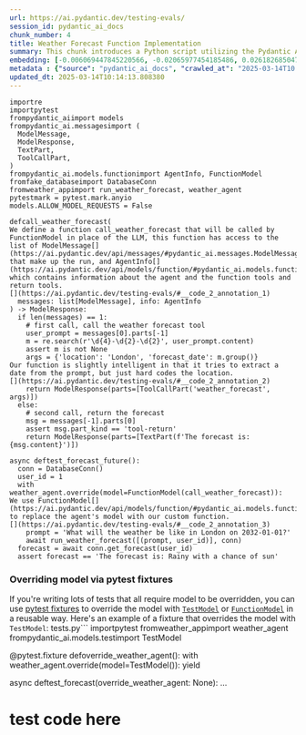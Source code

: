 ```yaml
---
url: https://ai.pydantic.dev/testing-evals/
session_id: pydantic_ai_docs
chunk_number: 4
title: Weather Forecast Function Implementation
summary: This chunk introduces a Python script utilizing the Pydantic AI library to define a function, call_weather_forecast, for handling weather forecasting requests. It outlines the function's access to a list of ModelMessage and AgentInfo, which include the agent's information and available tools. Additionally, the script imports necessary modules and sets a pytest configuration for async testing.
embedding: [-0.006069447845220566, -0.02065977454185486, 0.026182685047388077, -0.05507568642497063, -0.017399724572896957, -0.0058808764442801476, 0.006315549835562706, -0.010425771586596966, -0.012132504023611546, 0.005024313926696777, 0.0031322059221565723, -0.01710567995905876, 0.01155720092356205, -0.026898616924881935, -0.031194213777780533, -0.0017450861632823944, 0.01399904303252697, 0.02758898213505745, -0.042776983231306076, 0.03906947374343872, 0.025083215907216072, 0.004880488384515047, 0.02717987634241581, -0.04433669522404671, -0.017438076436519623, -0.01886994205415249, -0.05039655417203903, 0.04443896934390068, 0.004596032667905092, -0.011461316607892513, 0.06428053975105286, -0.020634206011891365, -0.04068032279610634, -0.027614550665020943, 0.012081366032361984, -0.013359817676246166, 0.04615209624171257, 0.005558067467063665, -0.00596077973023057, 0.040245652198791504, -0.012234780006110668, -0.0630020871758461, 0.009486109018325806, 0.02319110929965973, -0.022526314482092857, 0.052211955189704895, 0.0072360350750386715, 0.059626974165439606, 0.0016587907448410988, 0.013129696249961853, 0.007376664783805609, 0.007753807585686445, -0.011007466353476048, -0.024290576577186584, 0.01855033077299595, -0.027052031829953194, -0.01895943470299244, 0.019163986667990685, -0.002737484173849225, -0.00486131152138114, 0.014344224706292152, -0.00291806529276073, -0.016338609158992767, 0.045794129371643066, -0.017118465155363083, -0.03060612641274929, -0.00972262304276228, 0.008680685423314571, -0.023881472647190094, 0.002953222719952464, -0.008437779732048512, 0.017207955941557884, -0.004698309116065502, -0.04259800165891647, -0.023740842938423157, -0.04093601554632187, 0.03835354372859001, 0.0603940449655056, 0.026169899851083755, -0.01715681701898575, -0.007900829426944256, 0.004541698843240738, -0.011339863762259483, 0.03559208661317825, -0.00862315483391285, -0.02214277908205986, -0.05006415769457817, -0.0014838026836514473, -0.03630802035331726, -0.053592681884765625, 0.019509168341755867, 0.021107232198119164, -0.029276536777615547, -0.0022117209155112505, 0.07246262580156326, 0.012611922807991505, -0.017565922811627388, -0.04970619082450867, 0.014216379262506962, 0.01130790263414383, 0.05333699285984039, 0.0016172410687431693, -0.07210466265678406, -0.0010075794998556376, 0.05558706820011139, 0.015251925215125084, 0.011538024060428143, -0.007613178342580795, -0.05681437999010086, 0.03868594020605087, -0.06392256915569305, -0.03385339304804802, -0.013960689306259155, -0.0067182620987296104, -0.07256489992141724, 0.01038102526217699, -0.015251925215125084, -0.01595507375895977, -0.002758258953690529, -0.04679132252931595, -0.010681461542844772, 0.003969591576606035, 0.04068032279610634, 0.003506152890622616, 0.028714017942547798, -0.01123758777976036, -0.006433806847780943, -0.0294555202126503, -0.048632290214300156, -0.03827683627605438, 0.01715681701898575, -0.0006655937759205699, 0.02400931715965271, -0.007721846457570791, -0.058399658650159836, 0.016990618780255318, -0.033239737153053284, -0.0002173367392970249, -0.001997580286115408, 0.02588864043354988, -0.0059128375723958015, -0.00014881973038427532, -0.038379110395908356, 0.004755839239805937, -0.044387832283973694, 0.02361299842596054, 0.019023356959223747, -0.02971121110022068, -0.014216379262506962, 0.045768558979034424, 0.01001027412712574, 0.015290278941392899, -0.01824350096285343, 0.033751118928194046, -0.01265027653425932, 0.016581514850258827, -0.0030011646449565887, 0.027972517535090446, 0.02214277908205986, -0.026898616924881935, -0.004084652289748192, 0.022973772138357162, -0.014996235258877277, -0.020084472373127937, -0.04714928939938545, -0.0012392988428473473, -0.019419677555561066, -0.007076228503137827, -0.04743054881691933, -0.01180649921298027, -0.01008698157966137, 0.002331575844436884, 0.0129059674218297, -0.013960689306259155, 0.02328060008585453, -0.016965050250291824, -0.04819761961698532, -0.030785109847784042, -0.0021845537703484297, -0.03208912909030914, 0.003076273715123534, 0.0025952563155442476, -0.053592681884765625, -0.010553616099059582, -0.039606425911188126, -0.004215693566948175, 0.0255434587597847, 0.04011780396103859, 0.0022900260519236326, 0.036742694675922394, -0.00016080521163530648, 0.02106887847185135, 0.07650253176689148, 0.0385836623609066, -0.012963497079908848, -0.03239595890045166, 0.05635413900017738, 0.0037554509472101927, 0.007926398888230324, -0.0048421346582472324, -0.007555647753179073, 0.03408351540565491, 0.04500148817896843, -0.021848734468221664, 0.05195626616477966, -0.022692512720823288, -0.010227611288428307, 0.028995277360081673, -0.06719540804624557, -0.005340730771422386, 0.00584252318367362, -0.04129398241639137, 0.029404383152723312, -0.03083624877035618, -0.017527569085359573, -0.0040782601572573185, -0.060598596930503845, -0.014523208141326904, -0.03313745930790901, 0.08079812675714493, -0.008488917723298073, 0.005609205458313227, 0.03582220897078514, -0.033086322247982025, -0.020391300320625305, 0.00439467653632164, 0.00400794530287385, -0.043492916971445084, 0.008597585372626781, -0.001232107519172132, -0.010483301244676113, -0.03559208661317825, -0.017233524471521378, -0.01001027412712574, 0.007376664783805609, -0.04093601554632187, 0.001061114715412259, -0.026029270142316818, -0.01701618917286396, -0.03283063322305679, -0.018090087920427322, 0.036026760935783386, 0.011371824890375137, -0.00389608065597713, 0.003675547894090414, 0.030810678377747536, 0.019483599811792374, -0.028535036370158195, 0.06090542674064636, 0.03339315205812454, 0.07742302119731903, -0.03896719962358475, -0.0038896885234862566, -0.0019624228589236736, -0.03303518518805504, 0.01282286737114191, 0.009792937897145748, 0.0027502686716616154, -0.07808781415224075, -0.00830354169011116, -0.033418718725442886, 0.013602723367512226, -0.03753533214330673, 0.03743305802345276, 0.003924845717847347, -0.023152755573391914, 0.010195650160312653, -0.006603201385587454, 0.009594777598977089, -0.024316145107150078, 0.047328270971775055, 0.04574299231171608, 0.005177728366106749, -0.01610848866403103, -0.019023356959223747, 0.006871676538139582, 0.0030331260059028864, 0.05487113445997238, 0.032114699482917786, -0.004698309116065502, 0.00461840583011508, -0.018358562141656876, 0.0001242494909092784, -0.04599868133664131, -0.016492024064064026, 0.013564369641244411, -0.04142182692885399, 0.004790996666997671, -0.00694199139252305, -0.011365433223545551, -0.034799449145793915, 0.010406594723463058, 0.04060361534357071, -0.03216583654284477, -0.0007031482527963817, 0.010598362423479557, 0.030733972787857056, -0.004209301434457302, 0.013001850806176662, -0.022334545850753784, 0.020289024338126183, -0.0009812114294618368, -0.027461135759949684, 0.013896767050027847, 0.026144331321120262, 5.2436484111240134e-05, 0.015903934836387634, -0.034160222858190536, 0.008150127716362476, -0.003873707726597786, -0.02027623914182186, 0.05574048310518265, -0.04745611548423767, -0.00014132881187833846, 0.0028397601563483477, -0.040245652198791504, 0.008009498007595539, -0.023459583520889282, 0.03042714297771454, 0.005737050902098417, -0.040884874761104584, -0.025428399443626404, -0.04241901636123657, -0.011224803514778614, -0.03904390707612038, -0.005465379916131496, 0.006705477833747864, -0.027537843212485313, 0.001460630795918405, 0.03656370937824249, -0.041626378893852234, -0.0014126887544989586, -0.024073239415884018, 0.011825675144791603, 0.019176771864295006, 0.024137163534760475, -0.03889049217104912, 0.004333950113505125, 0.03868594020605087, 0.0685761347413063, -0.03482501581311226, 0.012074973434209824, -0.0727183148264885, -0.037151798605918884, 0.017617059871554375, -0.012119719758629799, 0.011544416658580303, -0.0032856201287359, -0.008840491063892841, 0.03661485016345978, 0.057018931955099106, 0.01580165885388851, 0.028356052935123444, 0.009313518181443214, -0.002908476861193776, -0.029250968247652054, -0.001304819481447339, 0.05308130383491516, 0.012381802313029766, -0.012100542895495892, -0.025684088468551636, 0.042035482823848724, -0.011653084307909012, 0.005091432947665453, -0.01270141452550888, 0.035617657005786896, -0.032012421637773514, 0.017399724572896957, -0.02866288088262081, 0.005529302172362804, -0.012816475704312325, 0.011122527532279491, -0.029890194535255432, 0.008885237388312817, -0.008341895416378975, -0.015980642288923264, -0.0022101227659732103, -0.0036659594625234604, 0.009287949651479721, 0.034620463848114014, 0.048785705119371414, -0.015315847471356392, 0.023139970377087593, -0.022257838398218155, 0.007089013233780861, 0.05308130383491516, -0.00789443776011467, -0.00767070846632123, -0.029097553342580795, -0.014599914662539959, 0.06203046068549156, -0.07200238108634949, -0.030069177970290184, 0.009741799905896187, -0.005666736047714949, 0.03277949243783951, 0.01168504636734724, 0.05218638479709625, 0.052621059119701385, 0.014101319015026093, -0.01669657602906227, -0.008520878851413727, -0.06566126644611359, 0.024801956489682198, 0.003979180008172989, 0.06617264449596405, 0.007734631188213825, 0.009754584170877934, -0.016325823962688446, -0.007555647753179073, 0.03781659156084061, -0.0262849610298872, 0.024367284029722214, -0.010770953260362148, -0.040884874761104584, -0.019406892359256744, 0.021388491615653038, 0.013104126788675785, 0.03451818972826004, 0.028995277360081673, -0.03825126588344574, -0.09307125955820084, 0.01954752206802368, -0.0020391300786286592, 0.0058648958802223206, 0.0512659028172493, 0.0277679655700922, -0.05195626616477966, 0.035515379160642624, -0.04216332733631134, -0.05446203052997589, -0.03694724664092064, 0.04226560518145561, 0.007574824616312981, -0.011422963812947273, 0.015239140950143337, 0.013500446453690529, 0.022743649780750275, 0.007357487920671701, -0.0014246742939576507, 0.018844373524188995, -0.02743556722998619, -0.008418602868914604, 0.055229101330041885, -0.03346985951066017, -0.003928042016923428, -0.04965505376458168, 0.004314773716032505, 0.016722144559025764, 0.01635139435529709, 0.023178324103355408, -0.0021493963431566954, -0.023715274408459663, -0.01610848866403103, 0.02825377695262432, -0.014919527806341648, 0.05972924828529358, 0.002980389865115285, 0.08719038963317871, -0.000738305679988116, 0.0439787283539772, 0.0032552569173276424, -0.012349840253591537, 0.01485560555011034, -0.014024611562490463, 0.030503850430250168, 0.06417825818061829, 0.012765337713062763, -0.009869645349681377, -0.020941033959388733, 0.03272835537791252, 0.006510513834655285, 0.06642833352088928, 0.017450861632823944, -0.01961144432425499, -0.038379110395908356, 0.017080111429095268, 0.010540831834077835, -0.03474830836057663, -0.04574299231171608, 0.032012421637773514, -0.013052988797426224, 0.03518298268318176, 0.003451818833127618, -0.05972924828529358, 0.044413402676582336, -0.005075451917946339, -0.04886241257190704, -0.03214026987552643, 0.03638472780585289, -0.012765337713062763, 0.017118465155363083, 0.024482345208525658, -0.014651053585112095, 0.03362327069044113, -0.02766568772494793, 0.04743054881691933, 0.03139876574277878, 0.012119719758629799, -0.00891719851642847, -0.011148096062242985, -0.026233822107315063, -0.0012017443077638745, 0.05101021006703377, -0.00720407348126173, 0.022654158994555473, 0.012023835442960262, 0.0053918687626719475, 0.022999340668320656, 0.04234230890870094, -0.04842773824930191, 0.03589891642332077, 0.009498894214630127, 0.01289957482367754, -0.019598660990595818, -0.018780451267957687, 0.01880601979792118, 0.03500400111079216, 0.003675547894090414, 0.010937151499092579, 0.01710567995905876, -0.023983748629689217, -0.04272584617137909, 0.043902020901441574, 0.006769400089979172, -0.012605531141161919, -0.02889300137758255, -0.043671898543834686, -0.018767666071653366, 0.002881309948861599, 0.017028972506523132, 0.010611146688461304, 0.018997788429260254, -0.0397087000310421, -0.028867432847619057, 0.004973175935447216, -0.00461840583011508, -0.00935826450586319, 0.0015157639281824231, 0.0017354978481307626, 0.02106887847185135, 0.0243289303034544, -0.014101319015026093, -0.0023970964830368757, -0.01718238741159439, 0.05216081812977791, -0.00988882128149271, 0.025748010724782944, -0.014318656176328659, -0.0029388400726020336, 0.05691665783524513, -0.03807228431105614, 0.008648723363876343, -0.01953473687171936, -0.006788576953113079, 0.02360021322965622, -0.02247517555952072, -0.01558432262390852, 8.624552719993517e-05, -0.010975505225360394, 0.0072232503443956375, -4.8016838263720274e-05, 0.0037234898190945387, 0.0017802435904741287, -0.020864326506853104, 0.02368970401585102, 0.024149946868419647, -0.01936853863298893, -0.001081889495253563, 0.03068283386528492, -0.00018437666585668921, 0.003258452983573079, -0.0499618798494339, -0.04167751595377922, -0.001348766265437007, 0.003496564691886306, 0.049194809049367905, -0.026924187317490578, -0.01294432021677494, 0.006731046829372644, -0.0047366623766720295, -0.010681461542844772, 0.00879574567079544, 0.023421229794621468, -0.01791110448539257, -0.0073447031900286674, -0.010131727904081345, -0.0121644651517272, -0.014535992406308651, -0.017438076436519623, 0.017808828502893448, -0.016057349741458893, -0.004461795557290316, -0.0037202935200184584, -0.02978791855275631, 0.02751227468252182, 0.0023939001839607954, 0.0060918210074305534, -0.032268114387989044, 0.016645437106490135, 0.019176771864295006, -0.017872750759124756, -0.007261604070663452, 0.0010643107816576958, -0.017604276537895203, 0.02050636149942875, 0.009741799905896187, 0.007900829426944256, -0.06954775750637054, -0.025198277086019516, -0.010521654970943928, -0.038302402943372726, -0.02060863748192787, -0.023791979998350143, -0.033239737153053284, -0.010003882460296154, -0.029353244230151176, -0.010675068944692612, 0.06607037037611008, -0.016734929755330086, -0.023421229794621468, 0.0017514784121885896, 0.022666944190859795, 0.003047508653253317, -0.002119033131748438, -0.020723696798086166, -0.006590417120605707, 0.011493277736008167, 0.002751866588369012, 0.02684747986495495, -0.010272356681525707, -0.006411433685570955, 0.02017396315932274, 0.009332695044577122, -0.013641076162457466, -0.010937151499092579, 0.03231925144791603, 0.015009019523859024, -0.0019224713323637843, -0.0408337377011776, 0.01411410328000784, 0.020889896899461746, 0.017872750759124756, 0.023421229794621468, 0.007996713742613792, 0.014152457006275654, -0.005273612216114998, 0.032600510865449905, 0.03963199257850647, -0.0008701459737494588, -0.011039427481591702, -0.028586173430085182, 0.019266262650489807, 0.052058540284633636, 0.014574346132576466, 0.0013000252656638622, 0.014280302450060844, -0.0072999573312699795, -0.005510125774890184, 0.04551286995410919, -0.04533388838171959, 0.0037650393787771463, -0.010272356681525707, -0.010406594723463058, 0.012362625449895859, 0.007581216748803854, 0.011295118369162083, -0.007242427207529545, 0.03380225598812103, -0.007664316333830357, -0.0499618798494339, -0.008968336507678032, 0.014587130397558212, 0.004359519109129906, 0.0010507272090762854, 0.023702489212155342, 0.016786066815257072, -0.05732576176524162, -0.03648700192570686, 0.061007700860500336, -0.014714975841343403, -0.007351095788180828, -0.05492227151989937, 0.0046727401204407215, 0.03973427042365074, -0.02822820656001568, 0.0029164673760533333, 0.0005089834448881447, -0.02556902915239334, 0.004925234243273735, -0.006865283939987421, -0.04259800165891647, -0.04177979379892349, 0.0038001968059688807, 0.02035294659435749, 0.010540831834077835, -0.01725909486413002, 0.01338538620620966, -0.004068671725690365, -0.03270278871059418, -0.0028221814427524805, -0.009422186762094498, -0.00019845960196107626, 0.009371048770844936, -0.03963199257850647, -0.008834099397063255, -0.0004206904268357903, 0.01748921535909176, 0.009882429614663124, -0.04950163885951042, -0.04451567679643631, 0.009434971027076244, -0.01840970106422901, 0.0012744562700390816, -0.025453967973589897, -0.0017914300551638007, -0.01155720092356205, 0.03548981249332428, 0.03109193779528141, -0.007964752614498138, -0.026387237012386322, 0.024891449138522148, 0.0021462002769112587, 0.014190810732543468, -0.00525123905390501, -0.05203297361731529, -0.017297446727752686, 0.062132738530635834, -0.02822820656001568, -0.021874302998185158, -0.01718238741159439, 0.013231972232460976, 0.013986258767545223, -0.02417551539838314, -0.017757689580321312, -0.02530055306851864, -0.0516238696873188, 0.0040814559906721115, -0.0035221336875110865, 0.009639523923397064, -0.003841746598482132, 0.0066735162399709225, -0.009882429614663124, 0.004906057380139828, 0.018371347337961197, 0.005545283202081919, 0.007881652563810349, 0.05845079943537712, -0.04702144116163254, 0.0073255267925560474, -0.038046713918447495, 0.009204850532114506, -0.0020311397965997458, 0.001920873299241066, -0.027384430170059204, 0.008233226835727692, -0.022014932706952095, -0.009128143079578876, -0.07215579599142075, 0.03045271337032318, 0.006660731974989176, -0.01872931234538555, 0.024686897173523903, 0.003790608374401927, -0.047507256269454956, -0.00033719156635925174, 0.03395567089319229, -0.011876814067363739, -0.005053079221397638, -0.0018569506937637925, -0.014676622115075588, -0.029481088742613792, -0.017617059871554375, 0.008603977970778942, 0.006980344653129578, -0.013008243404328823, 0.01221560314297676, 0.0439787283539772, 0.03042714297771454, 0.0038481387309730053, 0.007025090511888266, 0.013155264779925346, 0.004180536139756441, 0.009805722162127495, -0.002524941461160779, -0.0005745040834881365, -0.03477387875318527, -0.019240694120526314, -0.046024251729249954, -0.042444586753845215, -0.010841268114745617, -0.021925441920757294, 0.00867429282516241, 0.033904530107975006, 0.05932014435529709, 0.010802914388477802, 0.005545283202081919, -0.11004909873008728, -0.022577451542019844, 0.022193916141986847, -0.03469717130064964, -0.027461135759949684, 0.018102871254086494, -0.024533482268452644, 0.0026208253111690283, -0.0047206818126142025, -0.01278451457619667, 0.006967560388147831, -0.02212999388575554, -0.024073239415884018, -0.02060863748192787, 0.055382516235113144, -0.012055796571075916, -0.003141794353723526, -0.011020251549780369, 0.017859965562820435, -0.006142958998680115, -0.006820538081228733, -0.010310710407793522, -0.052876751869916916, -0.012688630260527134, -0.04891354963183403, -0.0038225697353482246, -0.010112551040947437, 0.01131429523229599, 0.02604205533862114, 0.00020874715119134635, -0.046356648206710815, -0.0309385247528553, -0.008891629986464977, 0.006500925403088331, -0.061416804790496826, 0.04916924238204956, 0.025121569633483887, 0.02205328643321991, 0.0005916833179071546, -0.019074495881795883, -0.0064913369715213776, 0.01277812197804451, 0.010150903835892677, 0.019662583246827126, 0.02636166848242283, 0.015072941780090332, 0.001109855598770082, -0.02491701766848564, -0.03157775104045868, -0.022078854963183403, 0.011864028871059418, 0.012829259969294071, -0.0080158906057477, 0.04298153519630432, 0.036103468388319016, 0.03042714297771454, -0.041370686143636703, -0.0035572911147028208, -0.011832067742943764, 0.04934822395443916, 0.0010778943542391062, 0.015430908650159836, 0.01580165885388851, -0.014599914662539959, -0.03753533214330673, 0.014152457006275654, -0.0168627742677927, -0.0041102212853729725, -0.016722144559025764, -0.015814444050192833, -0.011256764642894268, 0.014830036088824272, 0.01033627986907959, -0.012618315406143665, 0.0037266858853399754, -0.0059416028670966625, 0.023740842938423157, -0.00608542887493968, -0.01142935547977686, 0.003758647246286273, 0.07384335249662399, 0.008974729105830193, 0.014753329567611217, 0.03239595890045166, -0.04275141656398773, 0.03221697732806206, -0.020736481994390488, 0.008834099397063255, 0.01485560555011034, 0.004548090975731611, 0.017310231924057007, 0.021375708281993866, 0.003857727162539959, -0.006385864689946175, -0.030171453952789307, 0.01545647718012333, -0.05594503507018089, -0.01148049347102642, 0.015392554923892021, -0.006181312724947929, 0.013321463949978352, 0.042930398136377335, -0.03004360757768154, 0.006513710133731365, -0.034236930310726166, 0.014957881532609463, 0.0012992261908948421, -0.013423739932477474, -0.0007962355157360435, -0.009748191572725773, 0.04387645423412323, -0.003413465339690447, -0.027205446735024452, 0.02223226986825466, -0.03981097787618637, -0.02482752688229084, 0.0764513909816742, -7.7655931818299e-05, -0.02337009273469448, 0.016568729653954506, 0.022257838398218155, 0.027333291247487068, 0.008463348262012005, -0.0053886729292571545, 0.005219277925789356, 0.0449247844517231, -0.01944524608552456, 0.0008997101685963571, -0.01596785895526409, 0.019266262650489807, -0.004925234243273735, 0.042367879301309586, 0.006267608143389225, 0.027563411742448807, -0.010432163253426552, -0.03321416676044464, 0.018690960481762886, 0.007357487920671701, 0.0017946261214092374, -0.0036339981015771627, -0.0071145822294056416, -0.005816953722387552, 0.015047373250126839, 0.01580165885388851, -0.022820357233285904, 0.006948383525013924, 0.029199829325079918, -0.0016412120312452316, -0.012925143353641033, 0.010719815269112587, 0.0067502232268452644, 0.0005573249072767794, -0.008904414251446724, 0.009882429614663124, -0.026924187317490578, 0.050166431814432144, -0.015251925215125084, -0.040910445153713226, -0.012496862560510635, -0.03781659156084061, -0.029890194535255432, 0.04037349671125412, -0.01351323164999485, -0.034134652465581894, 0.022398468106985092, -0.01477889809757471, -0.007734631188213825, -0.0026416003238409758, 0.026182685047388077, 0.012637492269277573, -0.00025608978467062116, 0.01008698157966137, 0.03929959610104561, -0.0034390343353152275, 0.03955528512597084, 0.07184896618127823, 0.009332695044577122, -0.0020391300786286592, -0.012477685697376728, 0.009933567605912685, 0.019675366580486298, 0.04257243126630783, 0.047404978424310684, 0.009025867097079754, 0.03929959610104561, -0.01143574807792902, 0.005679520312696695, 0.03909504413604736, 0.009780153632164001, 0.033751118928194046, 0.0424957238137722, 0.0009644317906349897, -0.012573570013046265, 0.014714975841343403, -0.04671461507678032, 0.012426547706127167, 0.03766318038105965, 0.015251925215125084, -0.0015685000689700246, -0.015993427485227585, -0.006788576953113079, 0.03628244996070862, 0.00696116778999567, -0.017310231924057007, -0.02986462414264679, 0.07471270114183426, -0.00291966344229877, -0.03937630355358124, -0.010777345858514309, 0.034646034240722656, -0.01098828949034214, 0.005644362885504961, 0.035438671708106995, 0.011736184358596802, -0.011582769453525543, -0.021593043580651283, -0.049757327884435654, 0.002098258351907134, -0.027537843212485313, -0.010067804716527462, -0.03459489345550537, 0.018601467832922935, -0.0047814082354307175, 0.020685343071818352, -0.004209301434457302, 0.022257838398218155, 0.011959913186728954, 0.008974729105830193, 0.03508070856332779, 0.01306577306240797, -0.027793534100055695, 0.01645367033779621, -0.03247266635298729, 0.010636716149747372, 0.018703743815422058, -0.01167226117104292, 0.012567177414894104, -0.02287149615585804, -0.016095703467726707, 0.014881174080073833, -0.012803690508008003, 0.027563411742448807, -0.012490469962358475, -0.017962241545319557, 0.01546926237642765, 0.024316145107150078, 0.042776983231306076, 0.03681940212845802, -0.00903225876390934, -0.004135790280997753, 0.02735885977745056, 0.013704999350011349, 0.028356052935123444, -0.010368240997195244, 0.01619797945022583, 0.019815996289253235, 0.014203594997525215, 0.04022008180618286, -0.0031481864862143993, 0.001964021008461714, -0.0029708014335483313, 0.03012031503021717, 0.0029436342883855104, 0.007172112353146076, -0.0024801958352327347, -0.042521294206380844, 0.005800973158329725, 0.014625484123826027, 0.049297086894512177, -0.019956625998020172, -0.018038948997855186, 0.03239595890045166, 0.012330664321780205, 0.004953999072313309, 0.006743831094354391, -0.0046152095310389996, -0.041882067918777466, 0.018281854689121246, -0.028023654595017433, -0.0219893641769886, -0.01098828949034214, 0.00874460767954588, 0.024929802864789963, -0.005727462470531464, 0.029123123735189438, -0.00232038926333189, -0.03147547319531441, 0.0029883801471441984, 0.015673814341425896, 0.03784216195344925, -0.005276808049529791, 0.029276536777615547, 0.0017610668437555432, -0.029250968247652054, 0.002935644006356597, -0.0013751343358308077, -0.012714199721813202, 0.004164555575698614, -0.006484944839030504, -0.030631694942712784, 0.01594228856265545, -0.005621990188956261, -0.01628747023642063, 0.012688630260527134, -0.004193320404738188, 0.0060183098539710045, -0.01862703636288643, -0.04668904468417168, 0.02937881276011467, 0.0046759359538555145, -0.03548981249332428, 0.01594228856265545, 0.02051914483308792, -0.017540354281663895, 0.026182685047388077, 0.009690661914646626, -0.022769220173358917, 0.017386939376592636, -0.022270623594522476, -0.010195650160312653, 0.004701504949480295, 0.010815698653459549, 0.013244756497442722, 0.005919230170547962, 0.021554691717028618, -0.020979387685656548, -0.01872931234538555, -0.008687077090144157, -0.006005525588989258, -0.016057349741458893, 0.05614958703517914, -0.005650755017995834, 0.03155218064785004, -0.009984705597162247, -0.040884874761104584, -0.024955371394753456, -0.06504760682582855, -0.003697920823469758, 0.01838413067162037, -0.008712646551430225, -0.0382256954908371, -0.0035540948156267405, -0.013193618506193161, -0.0017338996985927224, -0.013462093658745289, -0.002122229430824518, -0.02035294659435749, -0.017374154180288315, -0.006497729104012251, 0.003963199444115162, 0.06995686143636703, -0.003934434149414301, -0.00461840583011508, -0.023753628134727478, -0.004960391670465469, 0.009077005088329315, 0.009876037016510963, 0.002825377508997917, -0.016249118372797966, -0.021529121324419975, -0.03160331770777702, -0.009217634797096252, -0.010962720960378647, -0.012835652567446232, 0.034876152873039246, -0.0172463096678257, -0.0012297104112803936, -0.0099719213321805, 0.004362715408205986, 0.0006588019896298647, 0.024968156591057777, 0.024380069226026535, -0.011876814067363739, -0.03761203959584236, 0.015482046641409397, -0.004928430076688528, 0.017386939376592636, -0.034799449145793915, 0.014267518185079098, 0.05507568642497063, -0.018588682636618614, -0.012369017116725445, -0.015558754093945026, 0.005538890603929758, -0.010675068944692612, -0.008098989725112915, 0.02212999388575554, 0.025249416008591652, -0.0002586866612546146, 0.011717007495462894, -0.033418718725442886, -0.014689406380057335, -0.02994133159518242, -0.003247266635298729, -0.016965050250291824, 0.0004378696030471474, -0.011614731512963772, -0.017450861632823944, 0.005340730771422386, 0.025863071903586388, -0.012720591388642788, -0.01962422952055931, 0.014344224706292152, -0.015085726976394653, -0.016415316611528397, -0.041140567511320114, 0.001693948172032833, 0.03773988410830498, 0.009665092453360558, 0.02065977454185486, -0.008482525125145912, 0.020953819155693054, -0.0011897588847205043, 0.008469740860164165, -0.010470516979694366, -0.02758898213505745, 0.014766113832592964, -0.010790130123496056, -0.006910029798746109, 0.04096158221364021, -0.03262608125805855, 0.006807753816246986, 0.015482046641409397, -0.013334248214960098, 0.027077600359916687, 0.0025569028221070766, -0.011461316607892513, -0.03607789799571037, 0.009863252751529217, 0.024559050798416138, 0.0309385247528553, -0.02443120628595352, -0.004317969549447298, 0.007255211938172579, -0.009658700786530972, -0.006478552706539631, -0.015085726976394653, 0.0021941422019153833, -0.04126841202378273, 0.007293565198779106, 0.032012421637773514, 0.012624708004295826, -0.02026345580816269, -0.0008597585838288069, 0.025773581117391586, 0.02490423433482647, 0.0013815265847370028, 0.010349064134061337, -0.024789173156023026, 0.018754882737994194, -0.0012105336645618081, -0.0016108488198369741, -0.0324215292930603, 0.04339063912630081, 0.002895692363381386, 0.057581450790166855, -0.013091342523694038, -0.013666645623743534, -0.009083397686481476, 0.018524760380387306, -0.014050181023776531, -0.021874302998185158, 0.020634206011891365, 0.01594228856265545, 0.006302765570580959, 0.0013583545805886388, -0.024699680507183075, 0.04418328031897545, 0.002202132483944297, -0.018102871254086494, 0.0040175337344408035, 0.014842821285128593, -0.034671600908041, 0.015622676350176334, -0.005056275520473719, 0.024060456082224846, 0.009000297635793686, -0.03311189264059067, -0.01765541359782219, -0.012688630260527134, -0.010898798704147339, 0.04377417638897896, 0.007331918925046921, -0.01783439703285694, -0.011301510035991669, -0.022603020071983337, 0.00498596066609025, -0.04175422340631485, 0.010195650160312653, -0.015545968897640705, 0.002253270708024502, 0.033163029700517654, 0.0036787439603358507, -0.048964690417051315, -0.022833142429590225, 0.000632433919236064, 0.018601467832922935, 0.002181357704102993, -0.002585667883977294, 0.03165445849299431, 0.023702489212155342, 0.0021909461356699467, 0.018857158720493317, -0.04259800165891647, 0.011448532342910767, -0.019304616376757622, -0.003975983709096909, -0.05696779489517212, -0.03768874704837799, -0.013295894488692284, -0.002160582924261689, -0.018371347337961197, 0.001293633016757667, 0.029992470517754555, 0.03249823674559593, 0.033904530107975006, 0.021925441920757294, 0.028279345482587814, -0.005820150021463633, -0.02221948467195034, 0.0012169259134680033, -0.015111295506358147, 0.008035067468881607, -0.010285141877830029, 0.021951010450720787, -0.01872931234538555, 0.01936853863298893, -0.012343448586761951, 0.005417437758296728, -0.012094150297343731, 0.025671305134892464, -0.0017962242709472775, 0.007338311057537794, 0.008156520314514637, -0.010125335305929184, 0.015366986393928528, 0.025581812486052513, 0.0007011506822891533, -0.011589162051677704, 0.01759149134159088, 0.009230419062077999, 0.007868868298828602, 0.015111295506358147, 0.0064913369715213776, -0.01050247810781002, 0.006516905967146158, -0.0009852065704762936, -0.010144512169063091, -0.007971144281327724, -0.007152935490012169, -0.033495426177978516, 0.01945803128182888, 0.0013184030540287495, -0.01945803128182888, -0.018051734194159508, 0.015622676350176334, 0.007581216748803854, 0.00522886635735631, 0.018026165664196014, -0.0023986943997442722, 0.009185673668980598, -0.0018681371584534645, -0.0018090087687596679, -0.011263157241046429, 0.039683133363723755, 0.010815698653459549, 0.04515490308403969, 0.0007199279498308897, -8.719438483240083e-05, -0.046024251729249954, -0.02784467115998268, 0.008348288014531136, 0.04410657286643982, -0.012036619707942009, -0.007076228503137827, -0.0005069858743809164, 0.06121225282549858, -0.01233705598860979, 0.02326781488955021, 0.03254937380552292, 0.0065712402574718, -0.005439810920506716, -0.013743353076279163, -0.011378217488527298, -0.01362829189747572, -0.016300255432724953, -0.0018825196893885732, 0.003502956824377179, 0.007958360016345978, 0.012202818877995014, -0.011013858951628208, 0.041626378893852234, -0.01691391132771969, 0.013347032479941845, -0.026144331321120262, -6.23245068709366e-05, 0.02296098694205284, 0.012023835442960262, -0.000577300728764385, 0.016786066815257072, 0.007824122905731201, 0.01701618917286396, -0.01773212105035782, -0.03367441147565842, -0.008533663116395473, -0.03993882238864899, 0.010790130123496056, 0.018422484397888184, -0.026873048394918442, 0.0038257658015936613, 0.017629845067858696, -0.009287949651479721, 0.01627468690276146, -0.0004366710491012782, 0.040092237293720245, -0.003442230401560664, -0.023561859503388405, -0.02416273206472397, -0.038404680788517, 0.00730634992942214, 0.03661485016345978, 0.0007179303793236613, -0.016901127994060516, -0.0005397461936809123, 0.00903225876390934, 0.010886013507843018, 0.003301600692793727, 0.002453028690069914, 0.023165538907051086, -0.029174260795116425, -0.005091432947665453, -0.022743649780750275, -0.029404383152723312, -0.03012031503021717, -0.02840718999505043, 0.022283408790826797, 0.004586444236338139, 0.016568729653954506, 0.003624409670010209, 0.018115656450390816, 0.009390225633978844, -0.022487960755825043, 0.002237289911136031, -0.005682716611772776, 0.026515081524848938, 0.01265027653425932, -0.0023731254041194916, -0.006337922997772694, -0.02065977454185486, -0.007907222025096416, -0.005040294490754604, -0.008603977970778942, 0.00451932568103075, -0.004915645811706781, 0.007613178342580795, 0.014305870980024338, 0.018933866173028946, 0.034952860325574875, -0.08176974952220917, 0.029276536777615547, 0.006660731974989176, 0.01204301230609417, 0.019637012854218483, 0.008846883662045002, -0.01968815177679062, 0.026336099952459335, -0.030145883560180664, 0.02400931715965271, 0.009952744469046593, 0.0173358004540205, 0.0017690571257844567, 0.014689406380057335, 0.000566114264074713, 0.005666736047714949, 0.0036787439603358507, -0.014037396758794785, -0.012477685697376728, 0.019943842664361, 0.013832843862473965, 0.009869645349681377, 0.004241262562572956, 0.0014973862562328577, 0.013960689306259155, 0.004787800367921591, 0.012253956869244576, 0.00017908307199832052, -0.018511977046728134, 0.010361848399043083, 0.012957105413079262, -0.00033439495018683374, -0.029736779630184174, -0.012445724569261074, -0.032037992030382156, 0.01806451752781868, -0.02475081942975521, 0.03623131290078163, -0.003966395277529955, -0.03653814271092415, 0.0023012126330286264, -0.007856084033846855, -0.01693948172032833, -0.022104425355792046, 0.038609232753515244, -0.05349040776491165, -0.02996690198779106, -0.016786066815257072, -0.007331918925046921, 0.038455817848443985, 0.01855033077299595, -0.006232450716197491, 0.016376962885260582, 0.0022564667742699385, 0.012509646825492382, -0.0006983540952205658, -0.0060918210074305534, 0.007229642942547798, -0.01107138954102993, -0.04709814861416817, -0.009735407307744026, -0.005206493195146322, -0.021759243682026863, 0.03239595890045166, 0.03868594020605087, -0.010317103005945683, -0.006584024988114834, -0.016479238867759705, -0.0001806811342248693, 0.007229642942547798, 0.006200489122420549, -0.025658519938588142, 0.01952195353806019, -0.01580165885388851, 0.02669406495988369, 0.008393033407628536, -0.020084472373127937, -0.00449375668540597, -0.006667124107480049, -0.021350137889385223, 0.01278451457619667]
metadata : {"source": "pydantic_ai_docs", "crawled_at": "2025-03-14T10:14:13.808380", "url_path": "/testing-evals/", "chunk_size": 3122}
updated_dt: 2025-03-14T10:14:13.808380
---
```

```
importre
importpytest
frompydantic_aiimport models
frompydantic_ai.messagesimport (
  ModelMessage,
  ModelResponse,
  TextPart,
  ToolCallPart,
)
frompydantic_ai.models.functionimport AgentInfo, FunctionModel
fromfake_databaseimport DatabaseConn
fromweather_appimport run_weather_forecast, weather_agent
pytestmark = pytest.mark.anyio
models.ALLOW_MODEL_REQUESTS = False

defcall_weather_forecast( 
We define a function call_weather_forecast that will be called by FunctionModel in place of the LLM, this function has access to the list of ModelMessage[](https://ai.pydantic.dev/api/messages/#pydantic_ai.messages.ModelMessage)s that make up the run, and AgentInfo[](https://ai.pydantic.dev/api/models/function/#pydantic_ai.models.function.AgentInfo) which contains information about the agent and the function tools and return tools.
[](https://ai.pydantic.dev/testing-evals/#__code_2_annotation_1)
  messages: list[ModelMessage], info: AgentInfo
) -> ModelResponse:
  if len(messages) == 1:
    # first call, call the weather forecast tool
    user_prompt = messages[0].parts[-1]
    m = re.search(r'\d{4}-\d{2}-\d{2}', user_prompt.content)
    assert m is not None
    args = {'location': 'London', 'forecast_date': m.group()} 
Our function is slightly intelligent in that it tries to extract a date from the prompt, but just hard codes the location.
[](https://ai.pydantic.dev/testing-evals/#__code_2_annotation_2)
    return ModelResponse(parts=[ToolCallPart('weather_forecast', args)])
  else:
    # second call, return the forecast
    msg = messages[-1].parts[0]
    assert msg.part_kind == 'tool-return'
    return ModelResponse(parts=[TextPart(f'The forecast is: {msg.content}')])

async deftest_forecast_future():
  conn = DatabaseConn()
  user_id = 1
  with weather_agent.override(model=FunctionModel(call_weather_forecast)): 
We use FunctionModel[](https://ai.pydantic.dev/api/models/function/#pydantic_ai.models.function.FunctionModel) to replace the agent's model with our custom function.
[](https://ai.pydantic.dev/testing-evals/#__code_2_annotation_3)
    prompt = 'What will the weather be like in London on 2032-01-01?'
    await run_weather_forecast([(prompt, user_id)], conn)
  forecast = await conn.get_forecast(user_id)
  assert forecast == 'The forecast is: Rainy with a chance of sun'

```

### Overriding model via pytest fixtures
If you're writing lots of tests that all require model to be overridden, you can use [pytest fixtures](https://docs.pytest.org/en/6.2.x/fixture.html) to override the model with [`TestModel`](https://ai.pydantic.dev/api/models/test/#pydantic_ai.models.test.TestModel) or [`FunctionModel`](https://ai.pydantic.dev/api/models/function/#pydantic_ai.models.function.FunctionModel) in a reusable way.
Here's an example of a fixture that overrides the model with `TestModel`:
tests.py```
importpytest
fromweather_appimport weather_agent
frompydantic_ai.models.testimport TestModel

@pytest.fixture
defoverride_weather_agent():
  with weather_agent.override(model=TestModel()):
    yield

async deftest_forecast(override_weather_agent: None):
  ...
  # test code here